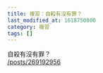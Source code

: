 ```yaml
---
title: 複習：自殺有沒有罪？
last_modified_at: 1618750800
category: 複習
tags: []
---
```


<p>自殺有沒有罪？<br/>
<a href="/posts/269192956" target="_blank">/posts/269192956</a></p>
<p> </p>

